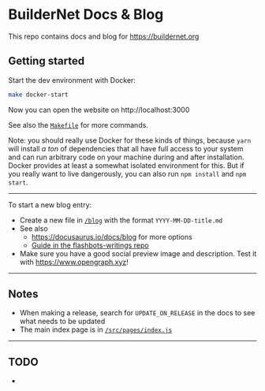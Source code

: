 # BuilderNet Docs & Blog

This repo contains docs and blog for https://buildernet.org

## Getting started

Start the dev environment with Docker:

```bash
make docker-start
```

Now you can open the website on http://localhost:3000

See also the [`Makefile`](./Makefile) for more commands.

Note: you should really use Docker for these kinds of things, because `yarn` will install _a ton_ of dependencies that all have full access to your system and can run arbitrary
code on your machine during and after installation. Docker provides at least a somewhat isolated environment for this. But if you really want to live dangerously, you can also
run `npm install` and `npm start`.

---

To start a new blog entry:

- Create a new file in [`/blog`](./blog/) with the format `YYYY-MM-DD-title.md`
- See also
  - https://docusaurus.io/docs/blog for more options
  - [Guide in the flashbots-writings repo](https://github.com/flashbots/flashbots-writings-website/?tab=readme-ov-file#steps-to-publish-a-new-post)
- Make sure you have a good social preview image and description. Test it with https://www.opengraph.xyz!

---

## Notes

- When making a release, search for `UPDATE_ON_RELEASE` in the docs to see what needs to be updated
- The main index page is in [`/src/pages/index.js`](./src/pages/index.js)

---

## TODO

-